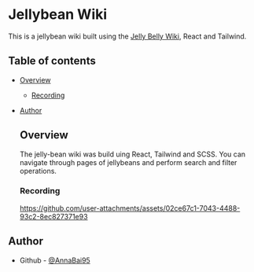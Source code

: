 # Jellybean Wiki

This is a jellybean wiki built using the [Jelly Belly Wiki](https://jelly-belly-wiki.netlify.app/), React and Tailwind.

## Table of contents

- [Overview](#overview)
  - [Recording](#recording)
- [Author](#author)

  ## Overview

  The jelly-bean wiki was build uing React, Tailwind and SCSS. You can navigate through pages of jellybeans and perform search and filter operations.

  ### Recording
  https://github.com/user-attachments/assets/02ce67c1-7043-4488-93c2-8ec827371e93


## Author
- Github - [@AnnaBai95]([https://www.frontendmentor.io/profile/AnnaBai9](https://github.com/AnnaBai95)5)
